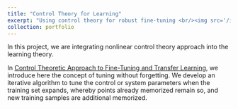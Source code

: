 ```yaml
---
title: "Control Theory for Learning"
excerpt: "Using control theory for robust fine-tuning <br/><img src='/images/phi_pro_kernel.png'>"
collection: portfolio
---
```


In this project, we are integrating nonlinear control theory approach into the learning theory.

In [Control Theoretic Approach to Fine-Tuning and Transfer Learning](https://erkan1863.github.io/publication/2024-04-17-TuningWithoutForgetting), we introduce here the concept of tuning without forgetting. We develop an iterative algorithm to tune the control or system parameters when the training set expands, whereby points already memorized remain so, and new training samples are additional memorized.


